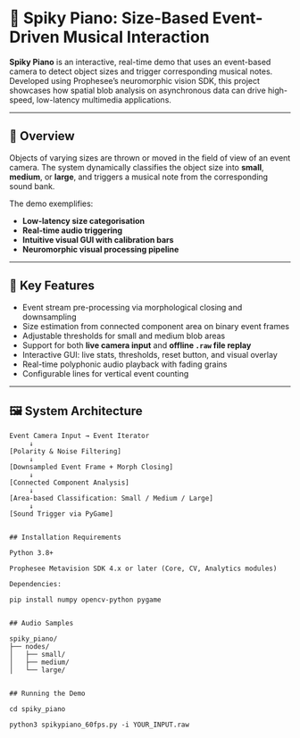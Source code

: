 # 🎹 Spiky Piano: Size-Based Event-Driven Musical Interaction

**Spiky Piano** is an interactive, real-time demo that uses an event-based camera to detect object sizes and trigger corresponding musical notes. Developed using Prophesee’s neuromorphic vision SDK, this project showcases how spatial blob analysis on asynchronous data can drive high-speed, low-latency multimedia applications.

---

## 🎯 Overview

Objects of varying sizes are thrown or moved in the field of view of an event camera. The system dynamically classifies the object size into **small**, **medium**, or **large**, and triggers a musical note from the corresponding sound bank.

The demo exemplifies:
- **Low-latency size categorisation**
- **Real-time audio triggering**
- **Intuitive visual GUI with calibration bars**
- **Neuromorphic visual processing pipeline**

---

## 🧠 Key Features

- Event stream pre-processing via morphological closing and downsampling
- Size estimation from connected component area on binary event frames
- Adjustable thresholds for small and medium blob areas
- Support for both **live camera input** and **offline `.raw` file replay**
- Interactive GUI: live stats, thresholds, reset button, and visual overlay
- Real-time polyphonic audio playback with fading grains
- Configurable lines for vertical event counting

---

## 🖼️ System Architecture

```text
Event Camera Input → Event Iterator
     ↓
[Polarity & Noise Filtering]
     ↓
[Downsampled Event Frame + Morph Closing]
     ↓
[Connected Component Analysis]
     ↓
[Area-based Classification: Small / Medium / Large]
     ↓
[Sound Trigger via PyGame]


## Installation Requirements

Python 3.8+

Prophesee Metavision SDK 4.x or later (Core, CV, Analytics modules)

Dependencies:

pip install numpy opencv-python pygame


## Audio Samples

spiky_piano/
├── nodes/
│   ├── small/
│   ├── medium/
│   └── large/


## Running the Demo

cd spiky_piano

python3 spikypiano_60fps.py -i YOUR_INPUT.raw